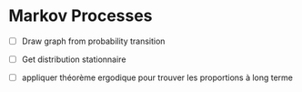# Markov Processes

* [ ] Draw graph from probability transition
* [ ] Get distribution stationnaire
* [ ] appliquer théorème ergodique pour trouver les proportions à long terme

